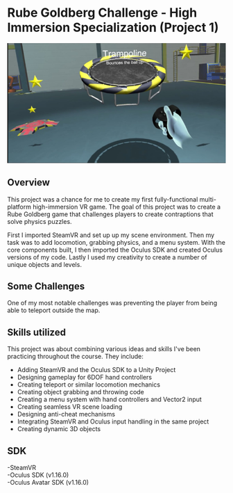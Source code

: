 # Rube Goldberg Challenge - High Immersion Specialization (Project 1)
![Alt text](/Screenshots/Screenshot.png?raw=true "Gameplay")

## Overview
This project was a chance for me to create my first fully-functional multi-platform high-immersion VR game. The goal of this project was to create a Rube Goldberg game that challenges players to create contraptions that solve physics puzzles.

First I imported SteamVR and set up up my scene environment. Then my task was to add locomotion, grabbing physics, and a menu system. With the core components built, I then imported the Oculus SDK and created Oculus versions of my code. Lastly I used my creativity to create a number of unique objects and levels.

## Some Challenges

One of my most notable challenges was preventing the player from being able to teleport outside the map.

## Skills utilized
This project was about combining various ideas and skills I've been practicing throughout the course. They include:

* Adding SteamVR and the Oculus SDK to a Unity Project
* Designing gameplay for 6DOF hand controllers
* Creating teleport or similar locomotion mechanics
* Creating object grabbing and throwing code
* Creating a menu system with hand controllers and Vector2 input
* Creating seamless VR scene loading
* Designing anti-cheat mechanisms
* Integrating SteamVR and Oculus input handling in the same project
* Creating dynamic 3D objects


## SDK
-SteamVR<br>
-Oculus SDK (v1.16.0)<br>
-Oculus Avatar SDK (v1.16.0)